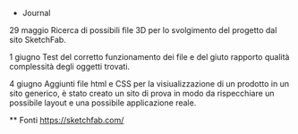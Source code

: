 * Journal

29 maggio
Ricerca di possibili file 3D per lo svolgimento del progetto dal sito SketchFab.

1 giugno
Test del corretto funzionamento dei file e del giuto rapporto qualità complessità degli oggetti trovati.

4 giugno
Aggiunti file html e CSS per la visiualizzazione di un prodotto in un sito generico, è stato creato un sito di prova in modo da rispecchiare un possibile layout e una possibile applicazione reale.

** Fonti
https://sketchfab.com/
